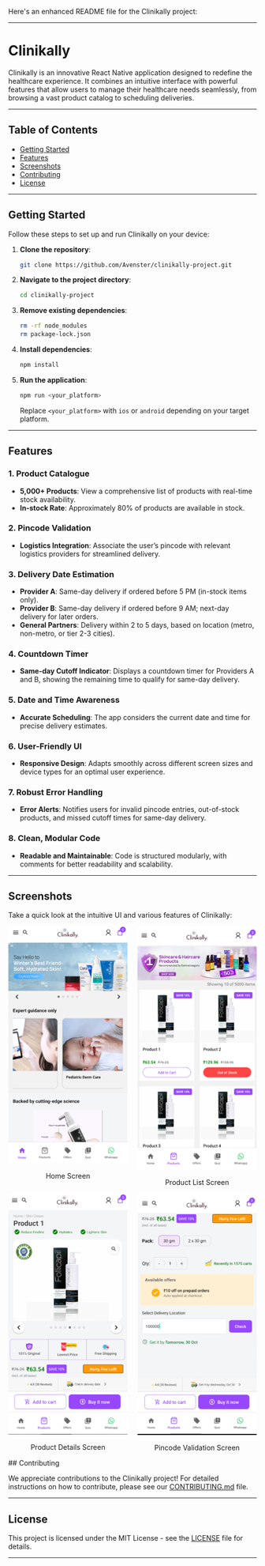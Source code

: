 Here's an enhanced README file for the Clinikally project:

---

# Clinikally

Clinikally is an innovative React Native application designed to redefine the healthcare experience. It combines an intuitive interface with powerful features that allow users to manage their healthcare needs seamlessly, from browsing a vast product catalog to scheduling deliveries.

---

## Table of Contents
- [Getting Started](#getting-started)
- [Features](#features)
- [Screenshots](#screenshots)
- [Contributing](#contributing)
- [License](#license)

---

## Getting Started

Follow these steps to set up and run Clinikally on your device:

1. **Clone the repository**:
    ```bash
    git clone https://github.com/Avenster/clinikally-project.git
    ```

2. **Navigate to the project directory**:
    ```bash
    cd clinikally-project
    ```

3. **Remove existing dependencies**:
    ```bash
    rm -rf node_modules
    rm package-lock.json
    ```

4. **Install dependencies**:
    ```bash
    npm install
    ```

5. **Run the application**:
    ```bash
    npm run <your_platform>
    ```
    Replace `<your_platform>` with `ios` or `android` depending on your target platform.

---

## Features

### 1. Product Catalogue
- **5,000+ Products**: View a comprehensive list of products with real-time stock availability.
- **In-stock Rate**: Approximately 80% of products are available in stock.

### 2. Pincode Validation
- **Logistics Integration**: Associate the user’s pincode with relevant logistics providers for streamlined delivery.

### 3. Delivery Date Estimation
- **Provider A**: Same-day delivery if ordered before 5 PM (in-stock items only).
- **Provider B**: Same-day delivery if ordered before 9 AM; next-day delivery for later orders.
- **General Partners**: Delivery within 2 to 5 days, based on location (metro, non-metro, or tier 2-3 cities).

### 4. Countdown Timer
- **Same-day Cutoff Indicator**: Displays a countdown timer for Providers A and B, showing the remaining time to qualify for same-day delivery.

### 5. Date and Time Awareness
- **Accurate Scheduling**: The app considers the current date and time for precise delivery estimates.

### 6. User-Friendly UI
- **Responsive Design**: Adapts smoothly across different screen sizes and device types for an optimal user experience.

### 7. Robust Error Handling
- **Error Alerts**: Notifies users for invalid pincode entries, out-of-stock products, and missed cutoff times for same-day delivery.

### 8. Clean, Modular Code
- **Readable and Maintainable**: Code is structured modularly, with comments for better readability and scalability.

---

## Screenshots

Take a quick look at the intuitive UI and various features of Clinikally:

<div style="display: flex; flex-wrap: wrap; gap: 20px; justify-content: center;">
  <div style="flex: 0 0 48%; max-width: 48%;">
    <img src="./ss1.png" alt="Home Screen" width="100%" height="auto">
    <p align="center">Home Screen</p>
  </div>
  <div style="flex: 0 0 48%; max-width: 48%;">
    <img src="./ss2.png" alt="Product List Screen" width="100%" height="auto">
    <p align="center">Product List Screen</p>
  </div>
</div>
<div style="display: flex; flex-wrap: wrap; gap: 20px; justify-content: center;">
  <div style="flex: 0 0 48%; max-width: 48%;">
    <img src="./ss3.png" alt="Product Details Screen" width="100%" height="auto">
    <p align="center">Product Details Screen</p>
  </div>
  <div style="flex: 0 0 48%; max-width: 48%;">
    <img src="./ss4.png" alt="Pincode Validation Screen" width="100%" height="auto">
    <p align="center">Pincode Validation Screen</p>
  </div>
</div>
## Contributing

We appreciate contributions to the Clinikally project! For detailed instructions on how to contribute, please see our [CONTRIBUTING.md](CONTRIBUTING.md) file.

---

## License

This project is licensed under the MIT License - see the [LICENSE](LICENSE) file for details.

---
